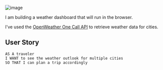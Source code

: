 ![image](https://user-images.githubusercontent.com/102529279/182384061-18a75c95-13da-4c5e-8b0e-7cd3c06d9bf0.png)

I am building a weather dashboard that will run in the browser.

I've used the [OpenWeather One Call API](https://openweathermap.org/api/one-call-api) to retrieve weather data for cities. 

## User Story

```
AS A traveler
I WANT to see the weather outlook for multiple cities
SO THAT I can plan a trip accordingly
```
